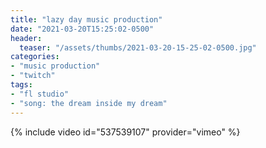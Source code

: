 ```yaml
---
title: "lazy day music production"
date: "2021-03-20T15:25:02-0500"
header:
  teaser: "/assets/thumbs/2021-03-20-15-25-02-0500.jpg"
categories:
- "music production"
- "twitch"
tags:
- "fl studio"
- "song: the dream inside my dream"
---
```

{% include video id="537539107" provider="vimeo" %}
